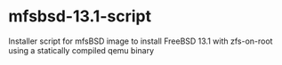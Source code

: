 # mfsbsd-13.1-script
Installer script for mfsBSD image to install FreeBSD 13.1 with zfs-on-root using a statically compiled qemu binary
